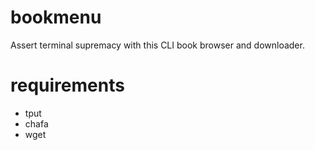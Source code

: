 # bookmenu
Assert terminal supremacy with this CLI book browser and downloader.

# requirements
- tput
- chafa
- wget
